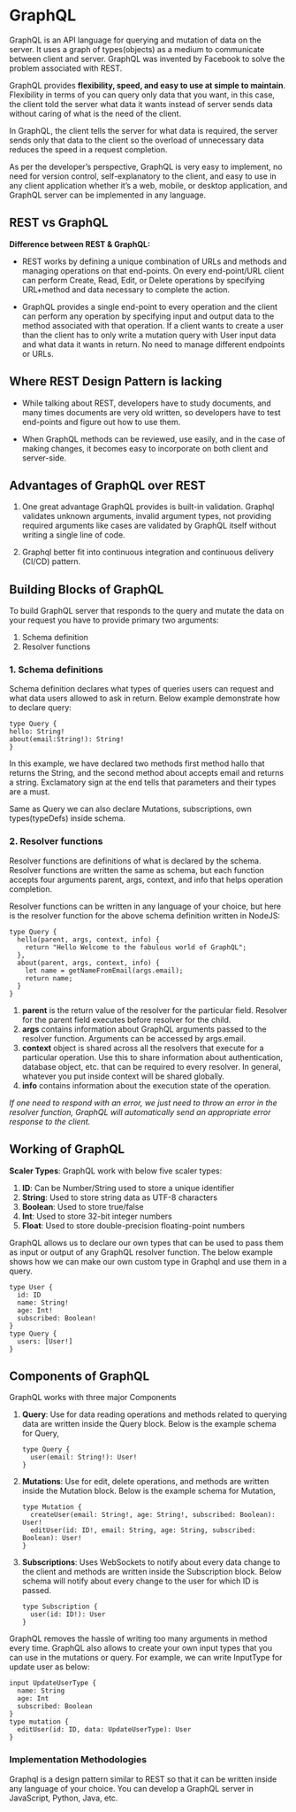 # GraphQL

GraphQL is an API language for querying and mutation of data on the server. It uses a graph of types(objects) as a medium to communicate between client and server. GraphQL was invented by Facebook to solve the problem associated with REST.

GraphQL provides **flexibility, speed, and easy to use at simple to maintain**. Flexibility in terms of you can query only data that you want, in this case, the client told the server what data it wants instead of server sends data without caring of what is the need of the client.

In GraphQL, the client tells the server for what data is required, the server sends only that data to the client so the overload of unnecessary data reduces the speed in a request completion.

As per the developer’s perspective, GraphQL is very easy to implement, no need for version control, self-explanatory to the client, and easy to use in any client application whether it’s a web, mobile, or desktop application, and GraphQL server can be implemented in any language.

## REST vs GraphQL

**Difference between REST & GraphQL:**

- REST works by defining a unique combination of URLs and methods and managing operations on that end-points. On every end-point/URL client can perform Create, Read, Edit, or Delete operations by specifying URL+method and data necessary to complete the action.

- GraphQL provides a single end-point to every operation and the client can perform any operation by specifying input and output data to the method associated with that operation. If a client wants to create a user than the client has to only write a mutation query with User input data and what data it wants in return. No need to manage different endpoints or URLs.

## Where REST Design Pattern is lacking

- While talking about REST, developers have to study documents, and many times documents are very old written, so developers have to test end-points and figure out how to use them.

- When GraphQL methods can be reviewed, use easily, and in the case of making changes, it becomes easy to incorporate on both client and server-side.

## Advantages of GraphQL over REST

1. One great advantage GraphQL provides is built-in validation. Graphql validates unknown arguments, invalid argument types, not providing required arguments like cases are validated by GraphQL itself without writing a single line of code.

1. Graphql better fit into continuous integration and continuous delivery (CI/CD) pattern.

## Building Blocks of GraphQL

To build GraphQL server that responds to the query and mutate the data on your request you have to provide primary two arguments:

1. Schema definition
1. Resolver functions

### 1. Schema definitions

Schema definition declares what types of queries users can request and what data users allowed to ask in return. Below example demonstrate how to declare query:

```
type Query {
hello: String!
about(email:String!): String!
}
```

In this example, we have declared two methods first method hallo that returns the String, and the second method about accepts email and returns a string. Exclamatory sign at the end tells that parameters and their types are a must.

Same as Query we can also declare Mutations, subscriptions, own types(typeDefs) inside schema.

### 2. Resolver functions

Resolver functions are definitions of what is declared by the schema. Resolver functions are written the same as schema, but each function accepts four arguments parent, args, context, and info that helps operation completion.

Resolver functions can be written in any language of your choice, but here is the resolver function for the above schema definition written in NodeJS:

```gql
type Query {
  hello(parent, args, context, info) {
    return "Hello Welcome to the fabulous world of GraphQL";
  },
  about(parent, args, context, info) {
    let name = getNameFromEmail(args.email);
    return name;
  }
}
```

1. **parent** is the return value of the resolver for the particular field. Resolver for the parent field executes before resolver for the child.
1. **args** contains information about GraphQL arguments passed to the resolver function. Arguments can be accessed by args.email.
1. **context** object is shared across all the resolvers that execute for a particular operation. Use this to share information about authentication, database object, etc. that can be required to every resolver. In general, whatever you put inside context will be shared globally.
1. **info** contains information about the execution state of the operation.

_If one need to respond with an error, we just need to throw an error in the resolver function, GraphQL will automatically send an appropriate error response to the client._

## Working of GraphQL

**Scaler Types**: GraphQL work with below five scaler types:

1. **ID**: Can be Number/String used to store a unique identifier
1. **String**: Used to store string data as UTF-8 characters
1. **Boolean**: Used to store true/false
1. **Int**: Used to store 32-bit integer numbers
1. **Float**: Used to store double-precision floating-point numbers

GraphQL allows us to declare our own types that can be used to pass them as input or output of any GraphQL resolver function. The below example shows how we can make our own custom type in Graphql and use them in a query.

```gql
type User {
  id: ID
  name: String!
  age: Int!
  subscribed: Boolean!
}
type Query {
  users: [User!]
}
```

## Components of GraphQL

GraphQL works with three major Components

1. **Query**: Use for data reading operations and methods related to querying data are written inside the Query block. Below is the example schema for Query,

   ```gql
   type Query {
     user(email: String!): User!
   }
   ```

2. **Mutations**: Use for edit, delete operations, and methods are written inside the Mutation block. Below is the example schema for Mutation,

   ```gql
   type Mutation {
     createUser(email: String!, age: String!, subscribed: Boolean): User!
     editUser(id: ID!, email: String, age: String, subscribed: Boolean): User!
   }
   ```

3. **Subscriptions**: Uses WebSockets to notify about every data change to the client and methods are written inside the Subscription block. Below schema will notify about every change to the user for which ID is passed.

   ```gql
   type Subscription {
     user(id: ID!): User
   }
   ```

GraphQL removes the hassle of writing too many arguments in method every time. GraphQL also allows to create your own input types that you can use in the mutations or query. For example, we can write InputType for update user as below:

```gql
input UpdateUserType {
  name: String
  age: Int
  subscribed: Boolean
}
type mutation {
  editUser(id: ID, data: UpdateUserType): User
}
```

### Implementation Methodologies

Graphql is a design pattern similar to REST so that it can be written inside any language of your choice. You can develop a GraphQL server in JavaScript, Python, Java, etc.
